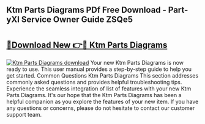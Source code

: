 ## Ktm Parts Diagrams PDf Free Download - Part-yXI Service Owner Guide ZSQe5

# <h2><a href="http://dfkek1.blite.top/?on=Ktm+Parts+Diagrams">🔗Download New 👉🔴 Ktm Parts Diagrams</a></h2>

[![Ktm Parts Diagrams download](https://i.imgur.com/lujVjoI.png)](http://dfkek1.blite.top/?on=Ktm+Parts+Diagrams)
Your new Ktm Parts Diagrams is now ready to use. This user manual provides a step-by-step guide to help you get started. Common Questions Ktm Parts Diagrams This section addresses commonly asked questions and provides helpful troubleshooting tips. Experience the seamless integration of list of features with your new Ktm Parts Diagrams. It's our hope that the Ktm Parts Diagrams has been a helpful companion as you explore the features of your new item. If you have any questions or concerns, please do not hesitate to contact our customer support team.
